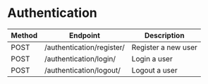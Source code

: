 # Authentication
| Method | Endpoint | Description |
| ------ | -------- | ----------- |
| POST | /authentication/register/ | Register a new user |
| POST | /authentication/login/ | Login a user |
| POST | /authentication/logout/ | Logout a user |
